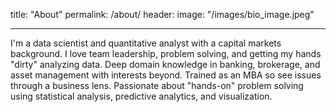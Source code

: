 title: "About"
permalink: /about/
header:
  image: "/images/bio_image.jpeg"

---
I'm a data scientist and quantitative analyst with a capital markets background. I love team leadership, problem solving, and getting my hands "dirty" analyzing data. Deep domain knowledge in banking, brokerage, and asset management with interests beyond. Trained as an MBA so see issues through a business lens.  Passionate about "hands-on" problem solving using statistical analysis, predictive analytics, and visualization.
